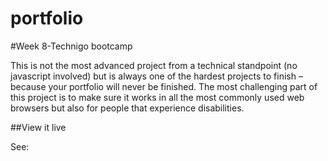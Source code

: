 # portfolio

#Week 8-Technigo bootcamp

This is not the most advanced project from a technical standpoint (no javascript involved) but is always one of the hardest projects to finish – because your portfolio will never be finished. The most challenging part of this project is to make sure it works in all the most commonly used web browsers but also for people that experience disabilities.


##View it live

See: